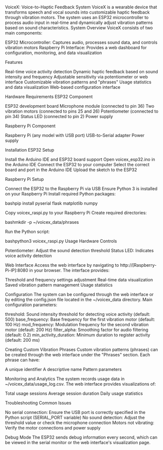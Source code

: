 VoiceX: Voice-to-Haptic Feedback System
VoiceX is a wearable device that transforms speech and vocal sounds into customizable haptic feedback through vibration motors. The system uses an ESP32 microcontroller to process audio input in real-time and dynamically adjust vibration patterns based on sound characteristics.
System Overview
VoiceX consists of two main components:

ESP32 Microcontroller: Captures audio, processes sound data, and controls vibration motors
Raspberry Pi Interface: Provides a web dashboard for configuration, monitoring, and data visualization

Features

Real-time voice activity detection
Dynamic haptic feedback based on sound intensity and frequency
Adjustable sensitivity via potentiometer or web interface
Customizable vibration patterns and "phrases"
Usage statistics and data visualization
Web-based configuration interface

Hardware Requirements
ESP32 Component

ESP32 development board
Microphone module (connected to pin 36)
Two vibration motors (connected to pins 25 and 26)
Potentiometer (connected to pin 34)
Status LED (connected to pin 2)
Power supply

Raspberry Pi Component

Raspberry Pi (any model with USB port)
USB-to-Serial adapter
Power supply

Installation
ESP32 Setup

Install the Arduino IDE and ESP32 board support
Open voicex_esp32.ino in the Arduino IDE
Connect the ESP32 to your computer
Select the correct board and port in the Arduino IDE
Upload the sketch to the ESP32

Raspberry Pi Setup

Connect the ESP32 to the Raspberry Pi via USB
Ensure Python 3 is installed on your Raspberry Pi
Install required Python packages:

bashpip install pyserial flask matplotlib numpy

Copy voicex_raspi.py to your Raspberry Pi
Create required directories:

bashmkdir -p ~/voicex_data/phrases

Run the Python script:

bashpython3 voicex_raspi.py
Usage
Hardware Controls

Potentiometer: Adjust the sound detection threshold
Status LED: Indicates voice activity detection

Web Interface
Access the web interface by navigating to http://[Raspberry-Pi-IP]:8080 in your browser.
The interface provides:

Threshold and frequency settings adjustment
Real-time data visualization
Saved vibration pattern management
Usage statistics

Configuration
The system can be configured through the web interface or by editing the config.json file located in the ~/voicex_data directory.
Main configuration parameters:

threshold: Sound intensity threshold for detecting voice activity (default: 500)
base_frequency: Base frequency for the first vibration motor (default: 100 Hz)
mod_frequency: Modulation frequency for the second vibration motor (default: 200 Hz)
filter_alpha: Smoothing factor for audio filtering (default: 0.2)
min_activity_duration: Minimum duration to register activity (default: 200 ms)

Creating Custom Vibration Phrases
Custom vibration patterns (phrases) can be created through the web interface under the "Phrases" section. Each phrase can have:

A unique identifier
A descriptive name
Pattern parameters

Monitoring and Analytics
The system records usage data in ~/voicex_data/usage_log.csv. The web interface provides visualizations of:

Total usage sessions
Average session duration
Daily usage statistics

Troubleshooting
Common Issues

No serial connection: Ensure the USB port is correctly specified in the Python script (SERIAL_PORT variable)
No sound detection: Adjust the threshold value or check the microphone connection
Motors not vibrating: Verify the motor connections and power supply

Debug Mode
The ESP32 sends debug information every second, which can be viewed in the serial monitor or the web interface's visualization page.
